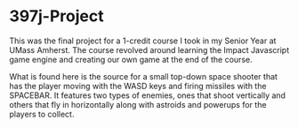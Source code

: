 # 397j-Project

This was the final project for a 1-credit course I took in my Senior Year at UMass Amherst. The course revolved around learning the Impact Javascript game engine and creating our own game at the end of the course.

What is found here is the source for a small top-down space shooter that has the player moving with the WASD keys and firing missiles with the SPACEBAR. It features two types of enemies, ones that shoot vertically and others that fly in horizontally along with astroids and powerups for the players to collect.
